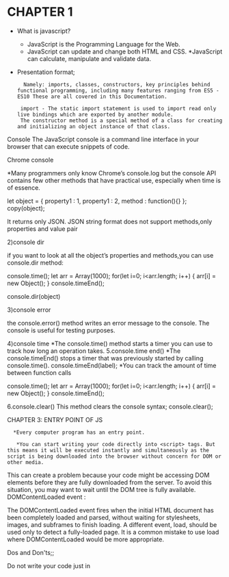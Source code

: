 # **CHAPTER 1**
* What is javascript?
    
    - JavaScript is the Programming Language for the Web.
    - JavaScript can update and change both HTML and CSS.
    *JavaScript can calculate, manipulate and validate data. 

* Presentation format;
       
        Namely: imports, classes, constructors, key principles behind functional programming, including many features ranging from ES5 - ES10 These are all covered in this Documentation.

       import - The static import statement is used to import read only live bindings which are exported by another module. 
       The constructor method is a special method of a class for creating and initializing an object instance of that class.
Console
    The JavaScript console is a command line interface in your browser that can execute snippets of code.
 
Chrome console
 
  *Many programmers only know Chrome’s console.log but the console API contains few other methods that have practical use, especially when time is of essence.
  
  let object = { property1 : 1, property1 : 2, method : function(){} };
copy(object);

It returns only JSON. JSON string format does not support methods,only properties and value pair

2)console dir

  if you want to look at all the object’s properties and methods,you can use console.dir method:
  
console.time();
let arr = Array(1000);
for(let i=0; i<arr.length; i++) {
    arr[i] = new Object();
}
console.timeEnd();                                                                                        

console.dir(object)

3)console error

   the console.error() method writes an error message to the console.
   The console is useful for testing purposes.

4)console time
  *The console.time() method starts a timer you can use to track how long an operation takes.
5.console.time end()
   *The console.timeEnd() stops a timer that was previously started by calling console.time().
  console.timeEnd(label);
   *You can track the amount of time between function calls

console.time();
let arr = Array(1000);
for(let i=0; i<arr.length; i++) {
    arr[i] = new Object();
}
console.timeEnd();  

6.console.clear()
     This method clears the console
syntax;
     console.clear();

CHAPTER 3:           ENTRY POINT OF JS

      *Every computer program has an entry point.

       *You can start writing your code directly into <script> tags. But this means it will be executed instantly and simultaneously as the script is being downloaded into the browser without concern for DOM or other media.

This can create a problem because your code might be accessing DOM elements before they are fully downloaded from the server. To avoid this situation, you may want to wait until the DOM tree is fully available.
DOMContentLoaded event : 

The DOMContentLoaded event fires when the initial HTML document has been completely loaded and parsed, without waiting for stylesheets, images, and subframes to finish loading. A different event, load, should be used only to detect a fully-loaded page. It is a common mistake to use load where DOMContentLoaded would be more appropriate.

Dos and Don'ts;;

Do not write your code just in <script> tags, without an entry point function.
Do use the entry point to initialize the default state of your data and objects.


DOM vs Media
We’ve just created a safe place for initializing our application. But because DOM
is simply a tree-like structure of all HTML elements on the page, it usually becomes
available before the rest of the media such as images and various embeds.
Even though <image src = "http://url" /> is a DOM element, the URL con-
tent specified in image’s src attribute might take more time to load.

Import module

Starting from ES6 we should use import (and export) keywords to import variables, functions and classes from an external file. To make a variable, object or a function available for export, the export keyword must be prepended to its definition. 
script type = "module" Whenever to export the class and start using it in the application, we must make sure the script tag’s type attribute is changed to module (this is required.)
Import external files
<script src=”file name.js”>


Strict mode;

This strict context prevents certain actions from being taken and throws more exceptions. The statement uses strict; instructs the browser to use the Strict mode, which is a reduced and safer feature set of JavaScript.
Without strict mode, certain statements might not generate an error at all – even if they are not allowed –
Strict mode makes it easier to write “secure” JavaScript.

Final Words
In a professional environment, it is common to have strict mode on, because it
can potentially prevent many bugs from happening and generally supports better
software practice.

The literal representation of a number can be the digit 1, 25, 100 and so on. A
string literal can be "some text";
You can combine literals using operators (+,-,/,*, etc.) to produce a single result.
For example, to perform a 5 + 2 operation, you will simply use the literal number
values 5 and 2:

 There are different types of literals that are supported by JavaScript. 1.Integer Literals - 1; 2.String Literals - "string"; 3.Array Literals - []; 4.Object Literals - {}; 5.Boolean Literals - true/false;
The typeof(value) function can be used to determine the type of the literal value.
Variables
There are 3 ways to declare a JavaScript variable: 1.var 2.let 3.const But These declarations don't determine the variable's type.
let & const : const is much more strict compared to let variables. let and const are stored in different memory spaces. It's not in global space.
Examples;
let number=1  // to assign a number
let string=”hello” // to assign a string
 
Dynamic Typing
JavaScript is a dynamically-typed language. It means that variables created using
var or let keywords can be dynamically re-assigned to a value of another type at
some point later in your JavaScript program.
In statically-typed languages doing that would generate an error.
Passing variables by reference
In Pass by reference, parameters passed as an argument does not create its own copy, it refers to the original value so changes happen in any of the parameters that affect the original value.
Chapter 4;
      Statements
 A statement is the smallest building block of a computer program.
Definitions made with var, let or const keywords return undefined because they
behave only as value assignments: the value is simply stored in the variable name:
let a=1;
expressions
1+1=2        //2
Expressions don’t have to be variable definitions. You can create them
by simply using some literal values in combination with operators.
 
 
 
 
 
 




